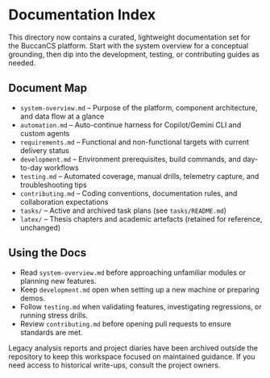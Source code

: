 # Documentation Index

This directory now contains a curated, lightweight documentation set for the BuccanCS platform. Start with the system
overview for a conceptual grounding, then dip into the development, testing, or contributing guides as needed.

## Document Map

- `system-overview.md` – Purpose of the platform, component architecture, and data flow at a glance
- `automation.md` – Auto-continue harness for Copilot/Gemini CLI and custom agents
- `requirements.md` – Functional and non-functional targets with current delivery status
- `development.md` – Environment prerequisites, build commands, and day-to-day workflows
- `testing.md` – Automated coverage, manual drills, telemetry capture, and troubleshooting tips
- `contributing.md` – Coding conventions, documentation rules, and collaboration expectations
- `tasks/` – Active and archived task plans (see `tasks/README.md`)
- `latex/` – Thesis chapters and academic artefacts (retained for reference, unchanged)

## Using the Docs

- Read `system-overview.md` before approaching unfamiliar modules or planning new features.
- Keep `development.md` open when setting up a new machine or preparing demos.
- Follow `testing.md` when validating features, investigating regressions, or running stress drills.
- Review `contributing.md` before opening pull requests to ensure standards are met.

Legacy analysis reports and project diaries have been archived outside the repository to keep this workspace focused on
maintained guidance. If you need access to historical write-ups, consult the project owners.
